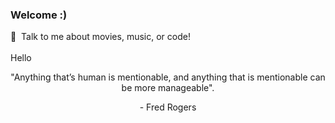 ### Welcome :)

💬 &nbsp;Talk to me about movies, music, or code! <br />
<br />
Hello

<p align="center">
  "Anything that’s human is mentionable, and anything that is mentionable can be more manageable".
</p>
<p align="center">
  - Fred Rogers
</p>
